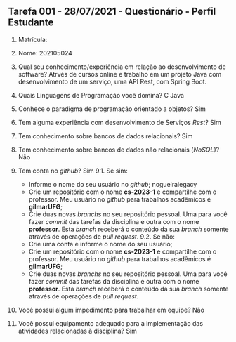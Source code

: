 ## Tarefa 001 - 28/07/2021 - Questionário - Perfil Estudante

1. Matrícula:

2. Nome:
202105024
3. Qual seu conhecimento/experiência em relação ao desenvolvimento de software?
Atrvés de cursos online e trabalho em um projeto Java com desenvolvimento de um serviço, uma API Rest, com Spring Boot.
4. Quais Linguagens de Programação você domina?
C
Java
5. Conhece o paradigma de programação orientado a objetos?
Sim
6. Tem alguma experiência com desenvolvimento de Serviços _Rest_?
Sim
7. Tem conhecimento sobre bancos de dados relacionais?
Sim
8. Tem conhecimento sobre bancos de dados não relacionais (_NoSQL_)?
Não
9. Tem conta no _github_?
Sim
  9.1.  Se sim:
      * Informe o nome do seu usuário no _github_;
      nogueiralegacy
      * Crie um repositório com o nome **cs-2023-1** e compartilhe com o professor. Meu usuário no _github_ para trabalhos acadêmicos é **gilmarUFG**;
      * Crie duas novas _branchs_ no seu repositório pessoal. Uma para você fazer _commit_ das tarefas da disciplina e outra com o nome **professor**. Esta _branch_ receberá o conteúdo da sua _branch_ somente através de operações de _pull request_.
      9.2.  Se não:
      *  Crie uma conta e informe o nome do seu usuário;
      *  Crie um repositório com o nome **cs-2023-1** e compartilhe com o professor.  Meu usuário no _github_ para trabalhos acadêmicos é **gilmarUFG**;
      * Crie duas novas _branchs_ no seu repositório pessoal. Uma para você fazer _commit_ das tarefas da disciplina e outra com o nome **professor**. Esta _branch_ receberá o conteúdo da sua _branch_ somente através de operações de _pull request_.
10. Você possui algum impedimento para trabalhar em equipe?
Não
11. Você possui equipamento adequado para a implementação das atividades relacionadas à disciplina?
Sim

